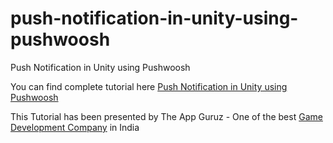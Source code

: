 # push-notification-in-unity-using-pushwoosh
Push Notification in Unity using Pushwoosh

You can find complete tutorial here [Push Notification in Unity using Pushwoosh](http://www.theappguruz.com/unity/push-notification-in-unity-using-pushwoosh/)

This Tutorial has been presented by The App Guruz - One of the best [Game Development Company](http://www.theappguruz.com/3d-game-development/) in India
